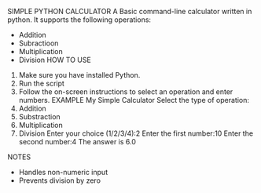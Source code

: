 SIMPLE PYTHON CALCULATOR
A Basic command-line calculator written in python.
It supports the following operations:
  - Addition
  - Subractioon 
  - Multiplication
  - Division
HOW TO USE 
  1. Make sure you have installed Python.
  2. Run the script
  3. Follow the on-screen instructions to select an operation and enter numbers.
EXAMPLE
My Simple Calculator Select the type of operation:
  1. Addition
  2. Substraction
  3. Multiplication
  4. Division Enter your choice (1/2/3/4):2
              Enter the first number:10
              Enter the second number:4
              The answer is 6.0

NOTES 
   - Handles non-numeric input 
   - Prevents division by zero
